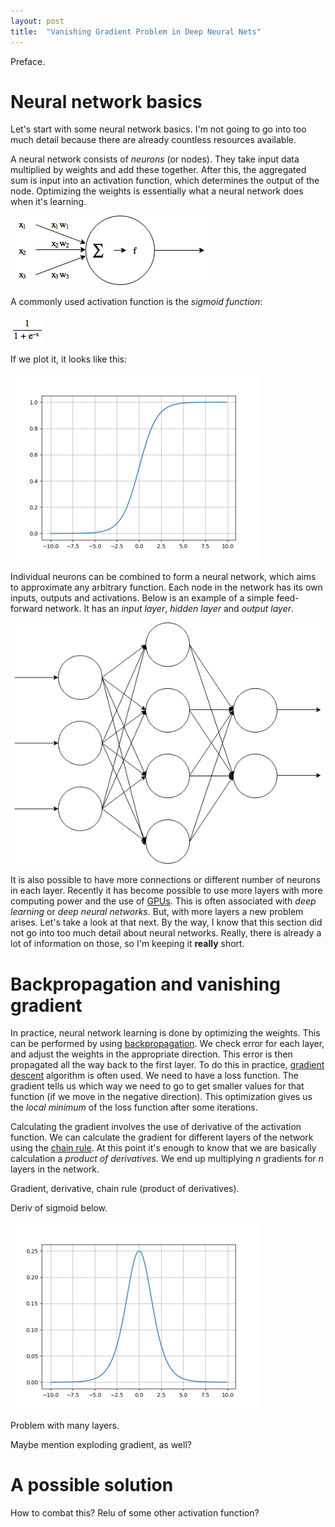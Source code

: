 ```yaml
---
layout: post
title:  "Vanishing Gradient Problem in Deep Neural Nets"
---
```


Preface.

# Neural network basics

Let's start with some neural network basics. I'm not going to go into too much
detail because there are already countless resources available.

A neural network consists of *neurons* (or nodes). They take input data multiplied by
weights and add these together. After this, the aggregated sum is input into
an activation function, which determines the output of the node. Optimizing
the weights is essentially what a neural network does when it's learning.

![Example node][fig_node]

A commonly used activation function is the *sigmoid function*:

![Sigmoid function][fig_sigmoidfunc]

If we plot it, it looks like this:

![Sigmoid][fig_sigmoid]

Individual neurons can be combined to form a neural network, which aims to approximate any arbitrary function. Each node in the network has its own inputs, outputs and activations. Below is an example of a simple feed-forward network.
It has an *input layer*, *hidden layer* and *output layer*.

![Example node][fig_nnet]

It is also possible to have more connections or different number of neurons in
each layer. Recently it has become possible to use more layers with more
computing power and the use of [GPUs][cudnn]. This is often associated with
*deep learning* or *deep neural networks*. But, with more layers a new problem
arises. Let's take a look at that next. By the way, I know that this section
did not go into too much detail about neural networks. Really, there is already
a lot of information on those, so I'm keeping it **really** short.

# Backpropagation and vanishing gradient

In practice, neural network learning is done by optimizing the weights.
This can be performed by using [backpropagation][backprop]. We check error
for each layer, and adjust the weights in the appropriate direction.
This error is then propagated all the way back to the first layer. To do this
in practice, [gradient descent][gradientdesc] algorithm is often used.
We need to have a loss function. The gradient tells us which way we need to go
to get smaller values for that function (if we move in the negative direction).
This optimization gives us the *local minimum* of the loss function after some
iterations.

Calculating the gradient involves the use of derivative of the activation
function. We can calculate the gradient for different layers of the network
using the [chain rule][chainrule]. At this point it's enough to know that
we are basically calculation a *product of derivatives*. We end up multiplying
*n* gradients for *n* layers in the network.

Gradient, derivative, chain rule (product of derivatives).

Deriv of sigmoid below.

![Sigmoid derivative][fig_sigmoid_deriv]

Problem with many layers.

Maybe mention exploding gradient, as well?

#  A possible solution

How to combat this? Relu of some other activation function?


[fig_sigmoid]: /assets/vanishing-gradient/sigmoid.png
[fig_sigmoidfunc]: /assets/vanishing-gradient/sigmoid_function.png
[fig_sigmoid_deriv]: /assets/vanishing-gradient/sigmoid_deriv.png
[fig_node]: /assets/vanishing-gradient/node.png
[fig_nnet]: /assets/vanishing-gradient/nnet.png

[cudnn]: https://developer.nvidia.com/cudnn
[backprop]: https://en.wikipedia.org/wiki/Backpropagation
[gradientdesc]: https://en.wikipedia.org/wiki/Gradient_descent
[chainrule]: https://en.wikipedia.org/wiki/Chain_rule
